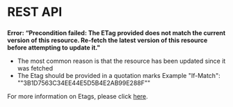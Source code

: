 # REST API

### **Error: “Precondition failed: The ETag provided does not match the current version of this resource. Re-fetch the latest version of this resource before attempting to update it."**

* The most common reason is that the resource has been updated since it was fetched
* The Etag should be provided in a quotation marks Example "If-Match": "\"3B1D7563C34EE44E5D5B4E2AB99E288F\""

For more information on Etags, please click [here](https://foundations-documentation.reapit.cloud/api/api-documentation#optimistic-concurrency).

